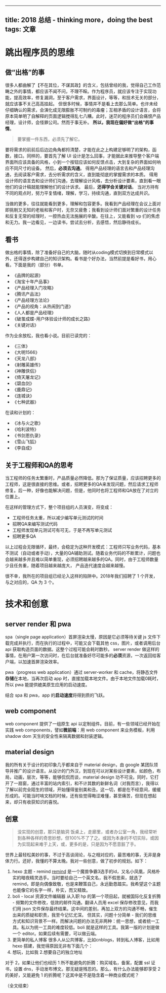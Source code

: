 
---
title: 2018 总结 - thinking more，doing the best
tags: 文章
---
# 跳出程序员的思维
## 做“出格”的事
很多人都曲解了【不在其位，不谋其政】的含义，包括曾经的我，觉得自己工作范畴之外的事情，都应该不闻不问，不理不睬。作为程序员，就应该专注于实现功能，提高效率，修复漏洞，至于客户需求，界面设计，等等，和技术无关的部分，就应该事不关己高高挂起。
但很多时候，事情并不是看上去那么简单。也许未经仔细确认的需求，会演化成无限膨胀不可制约的毒瘤；互相矛盾的设计语言，会将原本简单明了自解释的页面逻辑搅得乱七八糟。此时，迷茫的程序员们会痛恨产品经理，设计师，会怪罪公司。然而于事无补。
**所以，我现在偏好做“出格”的事情**。
>要掌握一件东西，必须先了解它。

要将需求的前前后后边边角角都捋清楚，才能在此之上构建足够明了的架构，函数，接口。同样的，要首先了解 UI 设计是怎么回事，才能据此来推导整个客户端界面所应该具备的风格，小到一个按钮应该如何反馈点击，大到复杂的界面如何响应不同尺寸的设备。
然后，**必须去沟通**。
得用产品经理的语言去和产品经理沟通，去阅读客户需求，去分析需求的含义，直到能彻底的掌握需求的本质。
得用设计师的语言去和设计师们沟通，去理解设计风格，去分析设计要素，直到看一眼他们的设计稿就能理解他们的设计诉求。
最后，**还得学会关键对话**。
当对方持有不同的观点时，努力平复情绪，理解，学习，持续沟通，直到双方达成共识。

当做的更多，往往就能看到更多，理解和包容更多。我看到产品经理在会议上面对即挑剔又无知的老板和客户时，无奈又疲惫；我看到设计师们面对繁重的设计任务和反复无常的经理时，一腔热血无法施展的辛酸。在往上，又能看到 vp 们的焦虑和无力。我一边看见，一边读书，尝试去分析，去感悟，然后静待成长。

## 看书
做出格的事情，除了准备好自己的大脑，随时从coding模式切换到日常模式以外，还得逐步构建自己的知识架构。看书是个好办法，当然前提是看好书，用心看。下面是我的（部分）书单。
* 《品牌的起源》
* 《淘宝十年产品事》
* 《产品经理入门攻略》
* 《腾讯产品法》
* 《产品经理方法论》
* 《产品的视角：从热闹到门道》
* 《人人都是产品经理》
* 《破茧成蝶-用户体验设计师的成长之路》
* 《关键对话》

作为业余放松，我也看小说。目前已读完的：
* 《三体》
* 《大明1566》
* 《天龙八部》
* 《射雕英雄传》
* 《神雕侠侣》
* 《倚天屠龙记》
* 《碧血剑》
* 《鹿鼎记》
* 《连城诀》
* 《七种武器》

在读和计划的：
* 《冰与火之歌》
* 《哈利波特》
* 《书剑恩仇录》
* 《雪山飞狐》
* 《李自成》

## 关于工程师和QA的思考
当工程师的任务太繁重时，产品质量必然降低。那为了保证质量，应该招聘更多的工程师，这是很直接的思维。或者，招聘更多的QA来发现问题，然后请求工程师修复。后一种，好像也能解决问题，但是，他同时也将工程师和QA放在了对立的位置上。

在这样的管理方式下，整个项目组的人员演变，将变成：
* 工程师任务太重，所以减少编写单元测试的时间
* 招聘QA来编写测试代码
* 工程师发现单元测试可有可无，于是不再写单元测试
* 招聘更多QA

以上过程会无限循环，最终，会稳定为这种开发模式：工程师只写业务代码，基本不测试（自动或者手动），大量的QA辅助测试。随着业务代码的不断累计，问题也会越来越多并且难以简单重现，必须招聘越来越多的QA。同时，由于工程师数量少且任务重，随着项目越来越庞大， 产品迭代速度会越来越慢。

很不幸，我所在的项目组已经沦入这样的陷阱中。2018年我们招聘了 1 个开发，与之对应的，QA 为 3 个。

# 技术和创意
## server render 和 pwa
spa（single page application）首屏渲染太慢，原因是它必须等待关键 js 文件下载完成并执行，而在执行的过程中，可能又会下载其他 css，图片，或者调用后台 api 获取构造页面的数据。这整个过程可能会耗时数秒。
server render 做这样的事情，在用户第一次访问时，在后台就准备好尽可能多的**必须**资源，一次返回给客户端，以加速首屏渲染效率。

pwa（progress web application）通过 server-worker 和 cache，将静态文件**存储**在本地，当再次启动 app 时，直接加载本地文件。由于本地文件加载0耗时，所以 pwa 能提供媲美原生应用的启动速度。

结合 spa 和 pwa，app 的**启动速度**将得到质的飞跃。

## web component
web component 提供了一组原生 api 以定制组件。目前，有一些领域已经开始在实践 web components，譬如**微前端**：用 web component 来业务模板，利用 shadow dom 天生的安全性来隔离数据和封装逻辑。

## material design
我的所有关于设计的初印象几乎都来自于 material design，由 google 某团队领导并推广的设计语言。从设计的门外汉，到现在可以对某些设计要素，如颜色，布局，动画，层次，等等，能够侃侃而谈，material design 功不可没。同时，它打开了一扇窗，通过丰富的站内索引，和不计其数的新鲜名词（对我而言），我得以了解以前完全陌生的领域，开始懂得鉴别美和丑。这一切，都是在不经意间，缓缓形成的。可能当时啃文档的时候，还有些觉得晦涩难懂，甚至痛苦，但现在想起来，却只有收获知识的喜悦。

## 创意
> 没实现的创意，那只是脑洞
饭桌上，走廊里，或者办公室一角，我经常听到各种各样的奇思妙想，但100%不了了之。或因为本身的不切实际，或因为实现起来难于上天，或，更多的是，只是因为不愿意脏了手。

世界上最轻松美妙的事，不过于高谈阔论，与之相对应的，最苦难的事，无非是身体力行。还好，我懂的不算太晚。我对一些创意，做了初步的规划。如下：

1. hexo 主题 - remind
[remind](https://baike.baidu.com/item/remind/10466250?fr=aladdin#5) 是一个魔兽争霸3选手的id，又名小凤凰，风格朴实的暗夜精灵选手。当时要给自己一个英文名，我不假思索，就选了 remind，即是向偶像致敬，也是来鞭策自己，永远勤恳踏实。我希望这个主题也能像它的名字一样，朴实，而又精致。
2. boli - local 资源文件编辑器
从入职 hp 的第一个项目起，就被国际化反复折腾 - 频繁的文件修改，低效的邮件沟通。翻译人员用 excel 保存修改意见，而我们用 json 文件保存最终结果。这中间的差别，再加上双方的沟通不畅，催生出来的质疑和职责，我至今记忆尤深。
但其实，问题十分简单 - 我们的思维方式和知识背景不一样。而解决问题的办法无非两种：统一思想，或者统一工具。私以为统一工具的难度较低。boli 就是这样的工具。我第一版的计划是做一个 editor。如果后续有需要，可以做云端。
3. 更简单的私人博客
很多人从公共博客，比如cnblogs，转到私人博客，比如用 hexo 搭建，我觉得原因无非有下面几个：
1. 想玩，比如我
2.想要自己的独立地址

对于 2，如果让他们也经历 1 所不能避免的折腾：购买域名，备案，配置 ssl 证书，设置 dns，手动发布博文。那无疑是残忍的。那么，有什么办法能够即享受 2 的美好，又能避免 1 的折腾呢？这其中是不是隐含着一种商业模式呢？

（全文结束）










